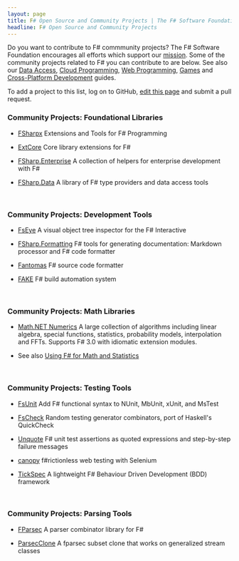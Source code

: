 ```yaml
---
layout: page
title: F# Open Source and Community Projects | The F# Software Foundation
headline: F# Open Source and Community Projects
---
```


Do you want to contribute to F# commmunity projects?  The F# Software Foundation encourages
all efforts which support our [mission](/foundation.html). Some of the community projects related
to F# you can contribute to are  below. See also our [Data Access](/data-access), [Cloud Programming](/cloud), [Web Programming](/webstacks), [Games](/games)
and [Cross-Platform Development](/guides/mac-linux-cross-platform/) guides.

To add a project to this list, log on to GitHub, [edit this page](https://github.com/fsharp/fsfoundation/edit/gh-pages/use/osprojects/index.md) and submit a pull request.


### Community Projects: Foundational Libraries 

*  [FSharpx](https://github.com/fsharp/fsharpx]) Extensions and Tools for F# Programming

*  [ExtCore](https://github.com/jack-pappas/ExtCore) Core library extensions for F#

*  [FSharp.Enterprise](https://github.com/colinbull/FSharp.Enterprise) A collection of helpers for enterprise development with F#

*  [FSharp.Data](https://github.com/fsharp/FSharp.Data) A library of F# type providers and data access tools

<br />

### Community Projects:  Development Tools

*  [FsEye](https://code.google.com/p/fseye/) A visual object tree inspector for the F# Interactive

*  [FSharp.Formatting](https://github.com/tpetricek/FSharp.Formatting) F# tools for generating documentation: Markdown processor and F# code formatter

*  [Fantomas](https://github.com/dungpa/fantomas) F# source code formatter

*  [FAKE](https://github.com/fsharp/FAKE) F# build automation system


<br />

### Community Projects: Math Libraries

*  [Math.NET Numerics](http://numerics.mathdotnet.com/) A large collection of algorithms including linear algebra, special functions, statistics, probability models, interpolation and FFTs. Supports F# 3.0 with idiomatic extension modules.

*  See also [Using F# for Math and Statistics](/math)


<br />

### Community Projects: Testing Tools

*  [FsUnit](https://github.com/fsharp/FsUnit) Add F# functional syntax to NUnit, MbUnit, xUnit, and MsTest

*  [FsCheck](https://github.com/fsharp/FsCheck) Random testing generator combinators, port of Haskell's QuickCheck

*  [Unquote](https://code.google.com/p/unquote/) F# unit test assertions as quoted expressions and step-by-step failure messages

*  [canopy](http://lefthandedgoat.github.io/canopy/) f#rictionless web testing with Selenium

*  [TickSpec](http://tickspec.codeplex.com/) A lightweight F# Behaviour Driven Development (BDD) framework


<br />

### Community Projects: Parsing Tools

*  [FParsec](http://www.quanttec.com/fparsec/) A parser combinator library for F#

*  [ParsecClone](https://github.com/devshorts/ParsecClone) A fparsec subset clone that works on generalized stream classes



<br />



